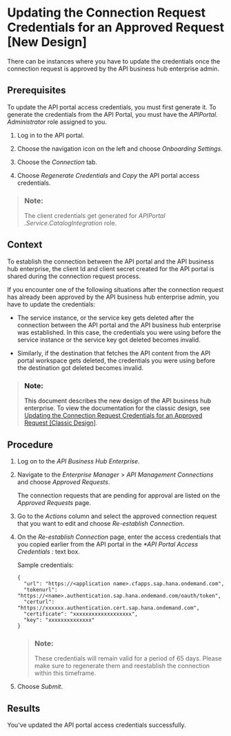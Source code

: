 <!-- loio882e1d96edc04a069ad99d466ff8a9ff -->

# Updating the Connection Request Credentials for an Approved Request \[New Design\]

There can be instances where you have to update the credentials once the connection request is approved by the API business hub enterprise admin.



<a name="loio882e1d96edc04a069ad99d466ff8a9ff__prereq_unb_5nc_tpb"/>

## Prerequisites

To update the API portal access credentials, you must first generate it. To generate the credentials from the API Portal, you must have the *APIPortal. Administrator* role assigned to you.

1.  Log in to the API portal.

2.  Choose the navigation icon on the left and choose *Onboarding Settings*.

3.  Choose the *Connection* tab.

4.  Choose *Regenerate Credentials* and *Copy* the API portal access credentials.


> ### Note:  
> The client credentials get generated for *APIPortal .Service.CatalogIntegration* role.



<a name="loio882e1d96edc04a069ad99d466ff8a9ff__context_xmh_dsd_tpb"/>

## Context

To establish the connection between the API portal and the API business hub enterprise, the client Id and client secret created for the API portal is shared during the connection request process.

If you encounter one of the following situations after the connection request has already been approved by the API business hub enterprise admin, you have to update the credentials:

-   The service instance, or the service key gets deleted after the connection between the API portal and the API business hub enterprise was established. In this case, the credentials you were using before the service instance or the service key got deleted becomes invalid.

-   Similarly, if the destination that fetches the API content from the API portal workspace gets deleted, the credentials you were using before the destination got deleted becomes invalid.


> ### Note:  
> This document describes the new design of the API business hub enterprise. To view the documentation for the classic design, see [Updating the Connection Request Credentials for an Approved Request \[Classic Design\]](updating-the-connection-request-credentials-for-an-approved-request-classic-des-b583b7a.md).



<a name="loio882e1d96edc04a069ad99d466ff8a9ff__steps_ymh_dsd_tpb"/>

## Procedure

1.  Log on to the *API Business Hub Enterprise*.

2.  Navigate to the *Enterprise Manager* \> *API Management Connections* and choose *Approved Requests*.

    The connection requests that are pending for approval are listed on the *Approved Requests* page.

3.  Go to the *Actions* column and select the approved connection request that you want to edit and choose *Re-establish Connection*.

4.  On the *Re-establish Connection* page, enter the access credentials that you copied earlier from the API portal in the *\*API Portal Access Credentials :* text box.

    Sample credentials:

    ```
    {
      "url": "https://<application name>.cfapps.sap.hana.ondemand.com",
      "tokenurl": "https://<name>.authentication.sap.hana.ondemand.com/oauth/token",
      "certurl": "https://xxxxxx.authentication.cert.sap.hana.ondemand.com",
      "certificate": "xxxxxxxxxxxxxxxxxxx",
      "key": "xxxxxxxxxxxxxx"
    }
    ```

    > ### Note:  
    > These credentials will remain valid for a period of 65 days. Please make sure to regenerate them and reestablish the connection within this timeframe.

5.  Choose *Submit*.




<a name="loio882e1d96edc04a069ad99d466ff8a9ff__result_yk3_ng1_x4b"/>

## Results

You’ve updated the API portal access credentials successfully.

